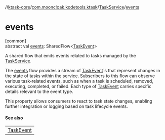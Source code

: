 //[ktask-core](../../../index.md)/[com.mooncloak.kodetools.ktask](../index.md)/[TaskService](index.md)/[events](events.md)

# events

[common]\
abstract val [events](events.md): SharedFlow&lt;[TaskEvent](../-task-event/index.md)&gt;

A shared flow that emits events related to tasks managed by the [TaskService](index.md).

The [events](events.md) flow provides a stream of [TaskEvent](../-task-event/index.md)`s that represent changes in the state of tasks within the service. Subscribers to this flow can observe various task-related events, such as when a task is scheduled, removed, executing, completed, or failed. Each type of [TaskEvent](../-task-event/index.md) carries specific details relevant to the event type.

This property allows consumers to react to task state changes, enabling further integration or logging based on task lifecycle events.

#### See also

| |
|---|
| [TaskEvent](../-task-event/index.md) |

